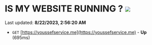 # IS MY WEBSITE RUNNING ? [![](https://img.shields.io/static/v1?label=Sponsor&message=%E2%9D%A4&logo=GitHub&color=%23fe8e86)](https://github.com/sponsors/<username>)

Last updated: **8/22/2023, 2:56:20 AM**

- `GET` [https://youssefservice.me](https://youssefservice.me) - **Up** (695ms)
